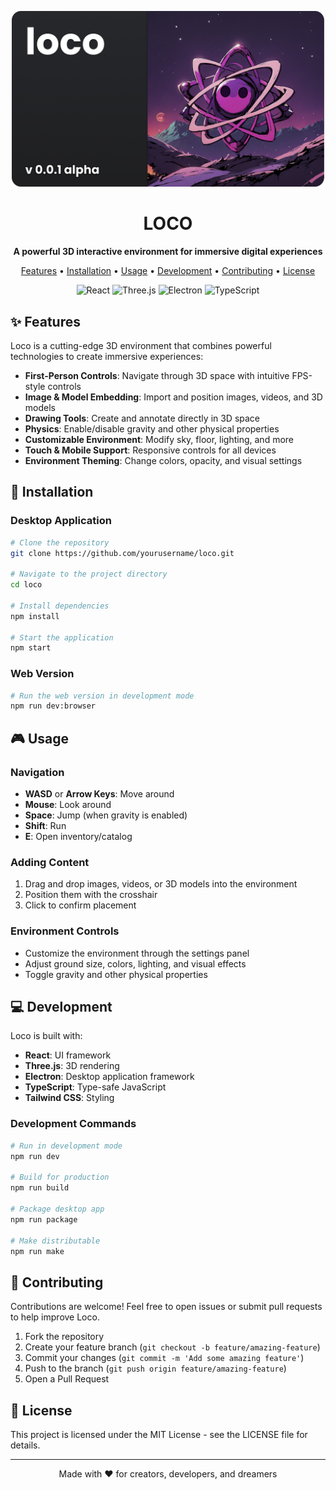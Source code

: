 <p align="center">
  <img src="./public/cover_loco2.png" alt="Loco" width="500" />
</p>

<h1 align="center">LOCO</h1>

<p align="center">
  <strong>A powerful 3D interactive environment for immersive digital experiences</strong>
</p>

<p align="center">
  <a href="#features">Features</a> •
  <a href="#installation">Installation</a> •
  <a href="#usage">Usage</a> •
  <a href="#development">Development</a> •
  <a href="#contributing">Contributing</a> •
  <a href="#license">License</a>
</p>

<p align="center">
  <img src="https://img.shields.io/badge/React-19.0.0-blue" alt="React" />
  <img src="https://img.shields.io/badge/Three.js-0.174.0-green" alt="Three.js" />
  <img src="https://img.shields.io/badge/Electron-34.3.3-blueviolet" alt="Electron" />
  <img src="https://img.shields.io/badge/TypeScript-Latest-blue" alt="TypeScript" />
</p>

## ✨ Features

Loco is a cutting-edge 3D environment that combines powerful technologies to create immersive experiences:

- **First-Person Controls**: Navigate through 3D space with intuitive FPS-style controls
- **Image & Model Embedding**: Import and position images, videos, and 3D models
- **Drawing Tools**: Create and annotate directly in 3D space
- **Physics**: Enable/disable gravity and other physical properties
- **Customizable Environment**: Modify sky, floor, lighting, and more
- **Touch & Mobile Support**: Responsive controls for all devices
- **Environment Theming**: Change colors, opacity, and visual settings

## 🚀 Installation

### Desktop Application

```bash
# Clone the repository
git clone https://github.com/yourusername/loco.git

# Navigate to the project directory
cd loco

# Install dependencies
npm install

# Start the application
npm start
```

### Web Version

```bash
# Run the web version in development mode
npm run dev:browser
```

## 🎮 Usage

### Navigation

- **WASD** or **Arrow Keys**: Move around
- **Mouse**: Look around
- **Space**: Jump (when gravity is enabled)
- **Shift**: Run
- **E**: Open inventory/catalog

### Adding Content

1. Drag and drop images, videos, or 3D models into the environment
2. Position them with the crosshair
3. Click to confirm placement

### Environment Controls

- Customize the environment through the settings panel
- Adjust ground size, colors, lighting, and visual effects
- Toggle gravity and other physical properties

## 💻 Development

Loco is built with:

- **React**: UI framework
- **Three.js**: 3D rendering
- **Electron**: Desktop application framework
- **TypeScript**: Type-safe JavaScript
- **Tailwind CSS**: Styling

### Development Commands

```bash
# Run in development mode
npm run dev

# Build for production
npm run build

# Package desktop app
npm run package

# Make distributable
npm run make
```

## 🤝 Contributing

Contributions are welcome! Feel free to open issues or submit pull requests to help improve Loco.

1. Fork the repository
2. Create your feature branch (`git checkout -b feature/amazing-feature`)
3. Commit your changes (`git commit -m 'Add some amazing feature'`)
4. Push to the branch (`git push origin feature/amazing-feature`)
5. Open a Pull Request

## 📝 License

This project is licensed under the MIT License - see the LICENSE file for details.

---

<p align="center">
  Made with ❤️ for creators, developers, and dreamers
</p> 